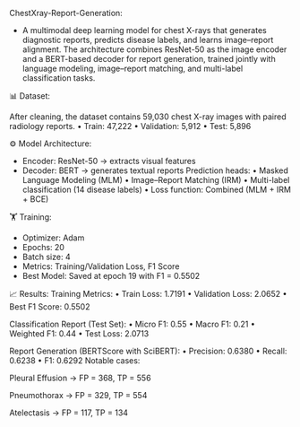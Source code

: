 ChestXray-Report-Generation:

- A multimodal deep learning model for chest X-rays that generates diagnostic reports, predicts disease labels, and learns image–report alignment. The architecture combines ResNet-50 as the image encoder and a BERT-based decoder for report generation, trained jointly with language modeling, image–report matching, and multi-label classification tasks.

📊 Dataset:

After cleaning, the dataset contains 59,030 chest X-ray images with paired radiology reports.
• Train: 47,222
• Validation: 5,912
• Test: 5,896

⚙️ Model Architecture:
- Encoder: ResNet-50 → extracts visual features
- Decoder: BERT → generates textual reports
Prediction heads:
• Masked Language Modeling (MLM)
• Image–Report Matching (IRM)
• Multi-label classification (14 disease labels)
• Loss function: Combined (MLM + IRM + BCE)

🏋️ Training:
- Optimizer: Adam
- Epochs: 20
- Batch size: 4
- Metrics: Training/Validation Loss, F1 Score
- Best Model: Saved at epoch 19 with F1 = 0.5502

📈 Results:
Training Metrics:
• Train Loss: 1.7191
• Validation Loss: 2.0652
• Best F1 Score: 0.5502

Classification Report (Test Set):
• Micro F1: 0.55
• Macro F1: 0.21
• Weighted F1: 0.44
• Test Loss: 2.0713

Report Generation (BERTScore with SciBERT):
• Precision: 0.6380
• Recall: 0.6238
• F1: 0.6292
Notable cases:

Pleural Effusion → FP = 368, TP = 556

Pneumothorax → FP = 329, TP = 554

Atelectasis → FP = 117, TP = 134
